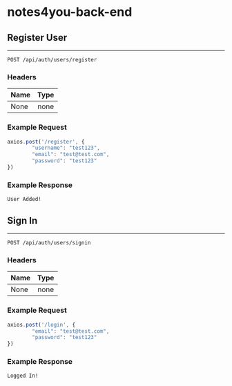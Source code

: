 # notes4you-back-end

## Register User
***
`POST /api/auth/users/register`


### Headers
| Name              | Type            |
| ----------------- |:---------------:|
| None              | none            |

### Example Request
```javascript
axios.post('/register', {
        "username": "test123",
        "email": "test@test.com",
        "password": "test123"
})
```

### Example Response
`User Added!`


## Sign In
***
`POST /api/auth/users/signin`


### Headers
| Name              | Type            |
| ----------------- |:---------------:|
| None              | none            |

### Example Request
```javascript
axios.post('/login', {
        "email": "test@test.com",
        "password": "test123"
})
```

### Example Response
`Logged In!`

